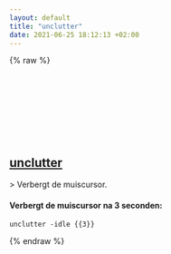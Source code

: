 ```yaml
---
layout: default
title: "unclutter"
date: 2021-06-25 18:12:13 +02:00
---
```

{% raw %}
<h2 id="unclutter">
  <a href="/nl/common/unclutter.html">unclutter</a> <a href="#unclutter"><svg class="icon">
    <use href="/assets/images/unicode_sprite.svg#link" />
  </svg></a>
</h2>
> Verbergt de muiscursor.

#### Verbergt de muiscursor na 3 seconden:
```shell
unclutter -idle {{3}}
```
{% endraw %}